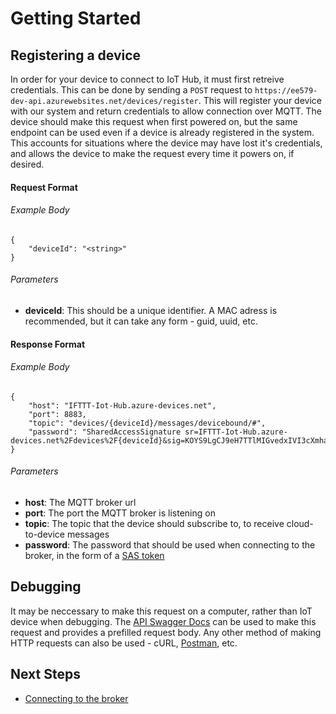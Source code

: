 # Getting Started

## Registering a device

In order for your device to connect to IoT Hub, it must first retreive credentials. This can be done by sending a ```POST``` request to ```https://ee579-dev-api.azurewebsites.net/devices/register```. This will register your device with our system and return credentials to allow connection over MQTT. The device should make this request when first powered on, but the same endpoint can be used even if a device is already registered in the system. This accounts for situations where the device may have lost it's credentials, and allows the device to make the request every time it powers on, if desired.
#### Request Format
###### Example Body
```
{
    "deviceId": "<string>"
}
```

###### Parameters

* **deviceId**: This should be a unique identifier. A MAC adress is recommended, but it can take any form - guid, uuid, etc.

#### Response Format
###### Example Body
```
{
    "host": "IFTTT-Iot-Hub.azure-devices.net",
    "port": 8883,
    "topic": "devices/{deviceId}/messages/devicebound/#",
    "password": "SharedAccessSignature sr=IFTTT-Iot-Hub.azure-devices.net%2Fdevices%2F{deviceId}&sig=KOYS9LgCJ9eH7TTlMIGvedxIVI3cXmha7uU6yB4Bs6M%3D&se=88018657115"
}
```

###### Parameters

* **host**: The MQTT broker url
* **port**: The port the MQTT broker is listening on
* **topic**: The topic that the device should subscribe to, to receive cloud-to-device messages
* **password**: The password that should be used when connecting to the broker, in the form of a [SAS token](https://docs.microsoft.com/en-us/azure/iot-hub/iot-hub-devguide-security#use-a-shared-access-policy)


## Debugging

It may be neccessary to make this request on a computer, rather than IoT device when debugging. The [API Swagger Docs](https://ee579-dev-api.azurewebsites.net) can be used to make this request and provides a prefilled request body. Any other method of making HTTP requests can also be used - cURL, [Postman](https://postman.com), etc.

## Next Steps

* [Connecting to the broker](mqtt.md)